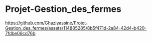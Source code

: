 # Projet-Gestion_des_fermes




https://github.com/Ghaziyassine/Projet-Gestion_des_fermes/assets/114885285/8b5f471d-2a84-42d4-b420-7fdbe06cd76b

